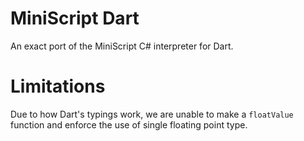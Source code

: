 # MiniScript Dart
An exact port of the MiniScript C# interpreter for Dart.

# Limitations
Due to how Dart's typings work, we are unable to make a `floatValue` function and enforce the use of single floating point type.